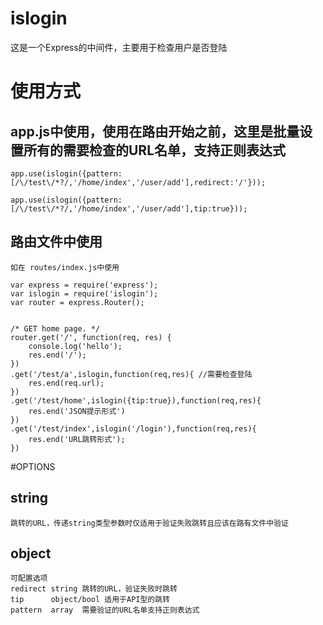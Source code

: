islogin
=======

这是一个Express的中间件，主要用于检查用户是否登陆

# 使用方式

## app.js中使用，使用在路由开始之前，这里是批量设置所有的需要检查的URL名单，支持正则表达式

	app.use(islogin({pattern:[/\/test\/*?/,'/home/index','/user/add'],redirect:'/'}));

	app.use(islogin({pattern:[/\/test\/*?/,'/home/index','/user/add'],tip:true}));

## 路由文件中使用
	如在 routes/index.js中使用

	var express = require('express');
	var islogin = require('islogin');
	var router = express.Router();


	/* GET home page. */
	router.get('/', function(req, res) {
		console.log('hello');
	 	res.end('/');
	})
	.get('/test/a',islogin,function(req,res){ //需要检查登陆
		res.end(req.url);
	})
	.get('/test/home',islogin({tip:true}),function(req,res){
		res.end('JSON提示形式')
	})
	.get('/test/index',islogin('/login'),function(req,res){
		res.end('URL跳转形式');
	})

#OPTIONS

## string
	跳转的URL，传递string类型参数时仅适用于验证失败跳转且应该在路有文件中验证
## object
	可配置选项  
	redirect string 跳转的URL，验证失败时跳转
	tip      object/bool 适用于API型的跳转
	pattern  array  需要验证的URL名单支持正则表达式
